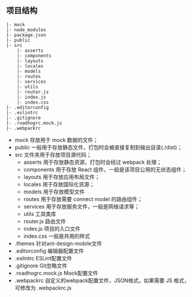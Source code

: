 ## 项目结构
```
|- mock
|- node_modules
|- package.json
|- public
|- src
    |- asserts
    |- components
    |- layouts
    |- locales
    |- models
    |- routes
    |- services
    |- utils
    |- router.js
    |- index.js
    |- index.css
|- .editorconfig
|- .eslintrc
|- .gitignore
|- .roadhogrc.mock.js
|- .webpackrc
```

* mock 存放用于 mock 数据的文件；
* public 一般用于存放静态文件，打包时会被直接复制到输出目录(./dist)；
* src 文件夹用于存放项目源代码；
  - asserts 用于存放静态资源，打包时会经过 webpack 处理；
  - components 用于存放 React 组件，一般是该项目公用的无状态组件；
  - layouts 用于存放应用布局文件；
  - locales 用于存放国际化资源；
  - models 用于存放模型文件
  - routes 用于存放需要 connect model 的路由组件；
  - services 用于存放服务文件，一般是网络请求等；
  - utils 工具类库
  - router.js 路由文件
  - index.js 项目的入口文件
  - index.css 一般是共用的样式
* .themes 针对ant-design-mobile文件
* .editorconfig 编辑器配置文件
* .eslintrc ESLint配置文件
* .gitignore Git忽略文件
* .roadhogrc.mock.js Mock配置文件
* .webpackrc 自定义的webpack配置文件，JSON格式，如果需要 JS 格式，可修改为 .webpackrc.js
